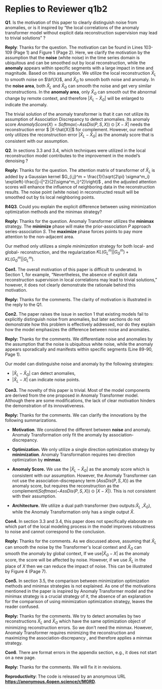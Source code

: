 # Replies to Reviewer q1b2

**Q1**. Is the motivation of this paper to clearly distinguish noise from anomalies, or is it inspired by “the local correlations of the anomaly  transformer model without explicit data reconstruction supervision may  lead to trivial solutions” ?

**Reply**:  Thanks for the question. The motivation can be found in Lines 103-109 (Page 1) and Figure 1 (Page 2).  Here, we clarify the motivation by the assumption that the **noise** (white noise) in the time series domain is ubiquitous and can be smoothed out by local reconstruction, while the **anomaly**  appears within specific segments with a large impact in time and magnitude.  Based on this assumption. We utilize the local reconstruction $\hat{X}_L$ to smooth noise on $\bf{X}$, and  $\hat{X}_G$ to smooth both noise and anomaly.  In the **noise area**, both $\hat{X}_L$ and $\hat{X}_G$ can smooth the noise and get very similar reconstructions. In the **anomaly area**, only $\hat{X}_G$ can smooth out the abnormal change by remote context, and therefore $|\hat{X}_L-\hat{X}_G|$ will be enlarged to indicate the anomaly. 

The trivial solution of the anomaly transformer is that it can not utilize its assumption of Association Discrepancy to detect anomalies. Its anomaly score $AnomalyScore(X) = Softmax(-AssDis(P,S,X))\odot |X-\hat{X}|$ needs the reconstruction error $ |X-\hat{X}|$  for complement.  However, our method only utilizes the reconstruction error $|\hat{X}_L-\hat{X}_G|$  as the anomaly score that is consistent with our assumption.



**Q2**. In sections 3.3 and 3.4, which techniques were utilized in the  local reconstruction model contributes to the improvement in the model’s denoising ?

**Reply:** Thanks for the question.  The attention matrix of transformer of $\hat{X}_L$ is added by a Gaussian kernel $G_{i,j}^m = \frac{1}{\sqrt{2\pi} \sigma^m_i} \exp\left(-\frac{|j-i|^2}{2{\sigma^m_i}^2}\right)$ , and the adjusted attention scores will enhance the influence of neighboring data in the reconstruction results.  The noise point (white noise) in reconstructed result will be smoothed out by tis local neighboring points. 



**R4Q3**. Could you explain the explicit difference between using minimization optimization methods and the minimax strategy?

**Reply:** Thanks for the question. Anomaly Transformer utilizes the **minimax** strategy. The **minimize** phase will make the prior-association $P$ approach series-association $S$. The **maximize** phase forces points to pay more attention to the non-adjacent area.

Our method only utilizes a simple *minimization* strategy for both local- and global-  reconstruction, and the regularization $KL(G^m_L||G^m_G)+KL(G^m_G||G^m_L)$. 

**Con1.** The overall motivation of this paper is difficult to underatnd. In Section 1, for example, “Nevertheless, the absence of explicit data reconstruction supervision in local correlations may lead to trivial solutions,” however, it does not clearly demonstrate the rationale behind this motivation.

**Reply:** Thanks for the comments. The clarity of motivation is illustrated in the reply to the Q1.

**Con2.** The paper raises the issue in section 1 that existing models fail to explicitly distinguish noise from anomalies, but later sections do not demonstrate how this problem is effectively addressed, nor do they explain how the model emphasizes the difference between noise and anomalies.

**Reply:** Thanks for the comments. We differentiate noise and anomalies by the assumption that the noise is ubiquitous white noise, while the anomaly appears sporadically and manifests within specific segments (Line 89-90, Page 1).   

Our model can distinguishe noise and anomaly by the following strategies: 
-  $|\hat{X}_L-\hat{X}_G|$ can detect anomalies,
-  $|\hat{X}_L-X|$ can indicate noise points.

**Con3.** The novelty of this paper is trivial. Most of the model components are derived from the one proposed in Anomaly Transformer model. Although there are some modifications, the lack of clear motivation hinders the demonstration of its innovativeness.

**Reply:** Thanks for the comments. We can clarify the innovations by the following summarizations.

- **Motivation**. We considered the different between **noise** and anomaly. Anomaly Transformation only fit the anomaly by association-discrepancy.  

- **Optimization.** We only utilize a single direction optimization strategy by **minimization**. Anomaly Transformation  requires two direction optimization by **minmax**.

- **Anomaly Score.**  We use the  $|\hat{X}_L-\hat{X}_G|$  as the anomaly score which is consistent with our assumption.  However, the Anomaly Transformer can not use the association-discrepancy term ($AssDis(P,S,X)$) as the anomaly score, but requires the reconstruction as the complement($Softmax(-AssDis(P,S,X))\odot |X-\hat{X}|$). This is not consistent with their assumption.

- **Architecture.** We utilize a dual path transformer (two outputs:$\hat{X}_L$ ,$\hat{X}_G$), while the Anomaly Transformation only has a single output $\hat{X}$.



**Con4.** In section 3.3 and 3.4, this paper does not specifically elaborate on which part of the local modeling process in the model improves robustness to noise and cannot correspond to the conclusion.

**Reply:** Thanks for the comments. As we discussed above, assuming that $\hat{X}_L$ can smooth the noise by the Transformer's local context and $\hat{X}_G$ can smooth the anomaly by global context, If we use$|\hat{X}_G-X|$ as the anomaly score, the score will be affected by noise. However, if we use $\hat{X}_L$ in the place of $X$  then we can reduce the impact of noise.  This can be illustrated by Figure 4 (Page 7).

**Con5.** In section 3.5, the comparison between minimization optimization methods and minimax strategies is not explained. As one of the motivations mentioned in the paper is inspired by Anomaly Transformer model and the minimax strategy is a crucial strategy of it, the absence of an explanation for the comparison of using minimization optimization strategy, leaves the reader confused.

**Reply:** Thanks for the comments. We try to detect anomalies by two reconstructions $\hat{X}_L$ and $\hat{X}_G$ which have the same optimization object of minimizing reconstruction errors. So we don't need the minmax. However, Anomaly Transformer requires minimizing the reconstruction and maximizing the association-discrepancy , and therefore applies a minmax strategy.

**Con6**. There are format errors in the appendix section, e.g., it does not start on a new page.

**Reply:** Thanks for the comments. We will fix it in revisions.



**Reproductivity**: The code is released by an anonymous URL **https://anonymous.4open.science/r/MGRD**.
